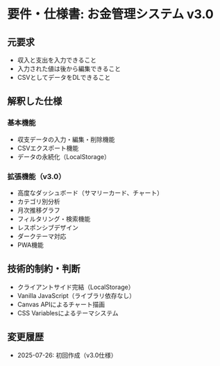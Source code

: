 # 要件・仕様書: お金管理システム v3.0

## 元要求
- 収入と支出を入力できること  
- 入力された値は後から編集できること
- CSVとしてデータをDLできること

## 解釈した仕様
### 基本機能
- 収支データの入力・編集・削除機能
- CSVエクスポート機能
- データの永続化（LocalStorage）

### 拡張機能（v3.0）
- 高度なダッシュボード（サマリーカード、チャート）
- カテゴリ別分析
- 月次推移グラフ
- フィルタリング・検索機能
- レスポンシブデザイン
- ダークテーマ対応
- PWA機能

## 技術的制約・判断
- クライアントサイド完結（LocalStorage）
- Vanilla JavaScript（ライブラリ依存なし）
- Canvas APIによるチャート描画
- CSS Variablesによるテーマシステム

## 変更履歴
- 2025-07-26: 初回作成（v3.0仕様）